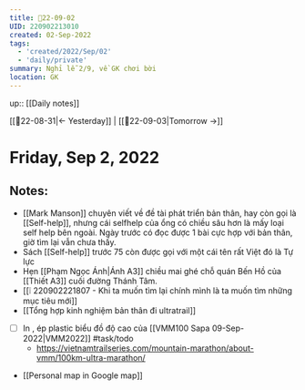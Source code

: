```yaml
---
title: 📝22-09-02
UID: 220902213010
created: 02-Sep-2022
tags:
  - 'created/2022/Sep/02'
  - 'daily/private'
summary: Nghỉ lễ 2/9, về GK chơi bời
location: GK
---
```

up:: [[Daily notes]]

[[📝22-08-31|<- Yesterday]] | [[📝22-09-03|Tomorrow ->]]
# Friday, Sep 2, 2022

## Notes:
- [[Mark Manson]] chuyên viết về đề tài phát triển bản thân, hay còn gọi là [[Self-help]], nhưng cái selfhelp của ổng có chiều sâu hơn là mấy loại self help bên ngoài. Ngày trước có đọc được 1 bài cực hợp với bản thân, giờ tìm lại vẫn chưa thấy.
- Sách [[Self-help]] trước 75 còn được gọi với một cái tên rất Việt đó là Tự lực
- Hẹn [[Phạm Ngọc Ánh|Ánh A3]] chiều mai ghé chỗ quán Bến Hồ của [[Thiết A3]] cuối đường Thánh Tâm.
- [[❕ 220902221807 - Khi ta muốn tìm lại chính mình là ta muốn tìm những mục tiêu mới]]
- [[Tổng hợp kinh nghiệm bản thân đi ultratrail]]
- [ ] In , ép plastic biểu đồ độ cao của [[VMM100 Sapa 09-Sep-2022|VMM2022]] #task/todo 
	- https://vietnamtrailseries.com/mountain-marathon/about-vmm/100km-ultra-marathon/

- [[Personal map in Google map]]